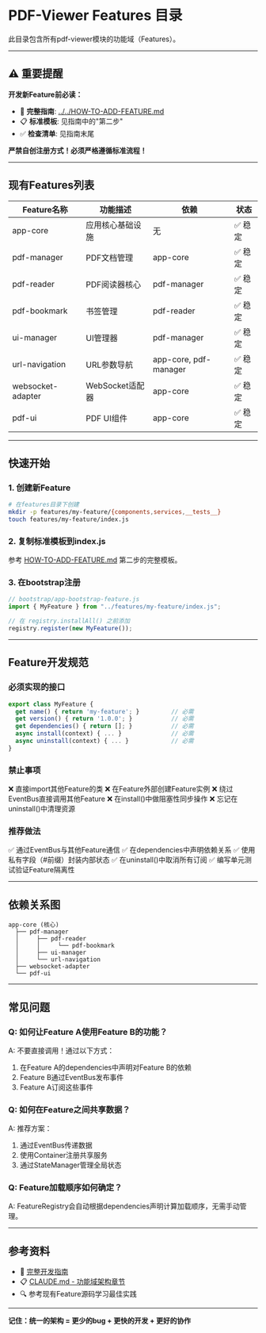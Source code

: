 # PDF-Viewer Features 目录

此目录包含所有pdf-viewer模块的功能域（Features）。

---

## ⚠️ 重要提醒

**开发新Feature前必读：**
- 📖 **完整指南**: [../../HOW-TO-ADD-FEATURE.md](../../HOW-TO-ADD-FEATURE.md)
- 📋 **标准模板**: 见指南中的"第二步"
- ✅ **检查清单**: 见指南末尾

**严禁自创注册方式！必须严格遵循标准流程！**

---

## 现有Features列表

| Feature名称 | 功能描述 | 依赖 | 状态 |
|------------|---------|------|------|
| app-core | 应用核心基础设施 | 无 | ✅ 稳定 |
| pdf-manager | PDF文档管理 | app-core | ✅ 稳定 |
| pdf-reader | PDF阅读器核心 | pdf-manager | ✅ 稳定 |
| pdf-bookmark | 书签管理 | pdf-reader | ✅ 稳定 |
| ui-manager | UI管理器 | pdf-manager | ✅ 稳定 |
| url-navigation | URL参数导航 | app-core, pdf-manager | ✅ 稳定 |
| websocket-adapter | WebSocket适配器 | app-core | ✅ 稳定 |
| pdf-ui | PDF UI组件 | app-core | ✅ 稳定 |

---

## 快速开始

### 1. 创建新Feature

```bash
# 在features目录下创建
mkdir -p features/my-feature/{components,services,__tests__}
touch features/my-feature/index.js
```

### 2. 复制标准模板到index.js

参考 [HOW-TO-ADD-FEATURE.md](../../HOW-TO-ADD-FEATURE.md) 第二步的完整模板。

### 3. 在bootstrap注册

```javascript
// bootstrap/app-bootstrap-feature.js
import { MyFeature } from "../features/my-feature/index.js";

// 在 registry.installAll() 之前添加
registry.register(new MyFeature());
```

---

## Feature开发规范

### 必须实现的接口

```javascript
export class MyFeature {
  get name() { return 'my-feature'; }         // 必需
  get version() { return '1.0.0'; }           // 必需
  get dependencies() { return []; }           // 必需
  async install(context) { ... }              // 必需
  async uninstall(context) { ... }            // 必需
}
```

### 禁止事项

❌ 直接import其他Feature的类
❌ 在Feature外部创建Feature实例
❌ 绕过EventBus直接调用其他Feature
❌ 在install()中做阻塞性同步操作
❌ 忘记在uninstall()中清理资源

### 推荐做法

✅ 通过EventBus与其他Feature通信
✅ 在dependencies中声明依赖关系
✅ 使用私有字段（#前缀）封装内部状态
✅ 在uninstall()中取消所有订阅
✅ 编写单元测试验证Feature隔离性

---

## 依赖关系图

```
app-core (核心)
  ├── pdf-manager
  │     ├── pdf-reader
  │     │     └── pdf-bookmark
  │     ├── ui-manager
  │     └── url-navigation
  ├── websocket-adapter
  └── pdf-ui
```

---

## 常见问题

### Q: 如何让Feature A使用Feature B的功能？

A: 不要直接调用！通过以下方式：
1. 在Feature A的dependencies中声明对Feature B的依赖
2. Feature B通过EventBus发布事件
3. Feature A订阅这些事件

### Q: 如何在Feature之间共享数据？

A: 推荐方案：
1. 通过EventBus传递数据
2. 使用Container注册共享服务
3. 通过StateManager管理全局状态

### Q: Feature加载顺序如何确定？

A: FeatureRegistry会自动根据dependencies声明计算加载顺序，无需手动管理。

---

## 参考资料

- 📖 [完整开发指南](../../HOW-TO-ADD-FEATURE.md)
- 📋 [CLAUDE.md - 功能域架构章节](../../../CLAUDE.md#功能域模块化架构)
- 🔍 参考现有Feature源码学习最佳实践

---

**记住：统一的架构 = 更少的bug + 更快的开发 + 更好的协作**
